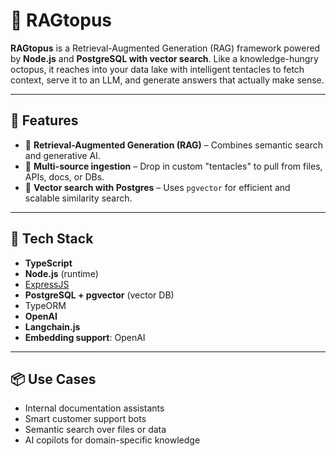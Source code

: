 # 🐙 RAGtopus

**RAGtopus** is a Retrieval-Augmented Generation (RAG) framework powered by **Node.js** and **PostgreSQL with vector search**. Like a knowledge-hungry octopus, it reaches into your data lake with intelligent tentacles to fetch context, serve it to an LLM, and generate answers that actually make sense.

---

## 🚀 Features

- 🧠 **Retrieval-Augmented Generation (RAG)** – Combines semantic search and generative AI.
- 🐙 **Multi-source ingestion** – Drop in custom "tentacles" to pull from files, APIs, docs, or DBs.
- 📡 **Vector search with Postgres** – Uses `pgvector` for efficient and scalable similarity search.

---

## 🧬 Tech Stack

- **TypeScript**
- **Node.js** (runtime)
- [ExpressJS](https://expressjs.com/)
- **PostgreSQL + pgvector** (vector DB)
- TypeORM
- **OpenAI** 
- **Langchain.js**
- **Embedding support**: OpenAI

---

## 📦 Use Cases

- Internal documentation assistants
- Smart customer support bots
- Semantic search over files or data
- AI copilots for domain-specific knowledge
